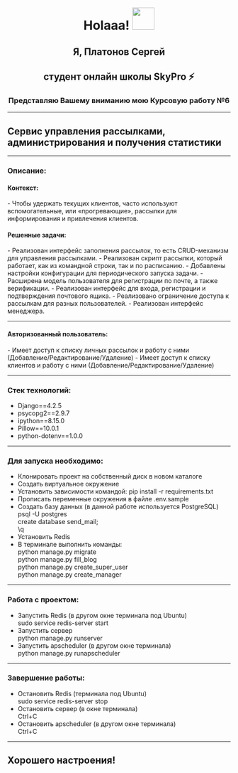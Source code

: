 <h1 align="center">Holaaa! <img src="https://media.giphy.com/media/hvRJCLFzcasrR4ia7z/giphy.gif" width="50"></h1>

<h2 align="center">Я, Платонов Сергей</h2>
<h2 align="center">студент онлайн школы SkyPro ⚡</h2>
<h3 align="center">Представляю Вашему вниманию мою Курсовую работу №6</h3>

***

<h2>Сервис управления рассылками, администрирования и получения статистики</h2>

***

<h3>Описание:</h3>

<h4>Контекст:</h4>
 - Чтобы удержать текущих клиентов, часто используют вспомогательные, или «прогревающие», рассылки для информирования и привлечения клиентов.

<h4>Решенные задачи:</h4>
 - Реализован интерфейс заполнения рассылок, то есть CRUD-механизм для управления рассылками.
 - Реализован скрипт рассылки, который работает, как из командной строки, так и по расписанию.
 - Добавлены настройки конфигурации для периодического запуска задачи.
 - Расширена модель пользователя для регистрации по почте, а также верификации.
 - Реализован интерфейс для входа, регистрации и подтверждения почтового ящика.
 - Реализовано ограничение доступа к рассылкам для разных пользователей.
 - Реализован интерфейс менеджера.

***

<h4>Авторизованный пользователь:</h4>
 - Имеет доступ к списку личных рассылок и работу с ними (Добавление/Редактирование/Удаление)
 - Имеет доступ к списку клиентов и работу с ними (Добавление/Редактирование/Удаление)

***

<h3>Стек технологий:</h3>

 - Django==4.2.5
 - psycopg2==2.9.7
 - ipython==8.15.0
 - Pillow==10.0.1
 - python-dotenv==1.0.0

***

<h3>Для запуска необходимо:</h3>

 - Клонировать проект на собственный диск в новом каталоге
 - Создать виртуальное окружение
 - Установить зависимости командой: pip install -r requirements.txt
 - Прописать переменные окружения в файле .env.sample
 - Создать базу данных (в данной работе используется PostgreSQL)
<br> psql -U postgres
<br> create database send_mail;
<br> \q
 - Установить Redis
 - В терминале выполнить команды:
<br> python manage.py migrate
<br> python manage.py fill_blog
<br> python manage.py create_super_user
<br> python manage.py create_manager

***

<h3>Работа с проектом:</h3>

 - Запустить Redis (в другом окне терминала под Ubuntu)
<br> sudo service redis-server start
 - Запустить сервер
<br> python manage.py runserver
 - Запустить apscheduler (в другом окне терминала)
<br> python manage.py runapscheduler

***

<h3>Завершение работы:</h3>

 - Остановить Redis (терминала под Ubuntu)
<br> sudo service redis-server stop
 - Остановить сервер (в окне терминала)
<br> Ctrl+C
 - Остановить apscheduler (в другом окне терминала)
<br> Ctrl+C

***

<h2>Хорошего настроения!</h2>
